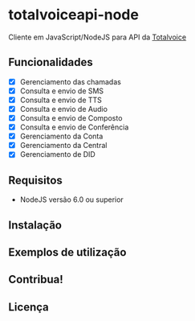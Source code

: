 # totalvoiceapi-node

Cliente em JavaScript/NodeJS para API da [Totalvoice](http://totalvoice.com.br)

## Funcionalidades

- [X] Gerenciamento das chamadas
- [X] Consulta e envio de SMS
- [X] Consulta e envio de TTS
- [X] Consulta e envio de Audio
- [X] Consulta e envio de Composto
- [X] Consulta e envio de Conferência
- [X] Gerenciamento da Conta
- [X] Gerenciamento da Central
- [X] Gerenciamento de DID

## Requisitos

- NodeJS versão 6.0 ou superior

## Instalação


## Exemplos de utilização

## Contribua!

## Licença